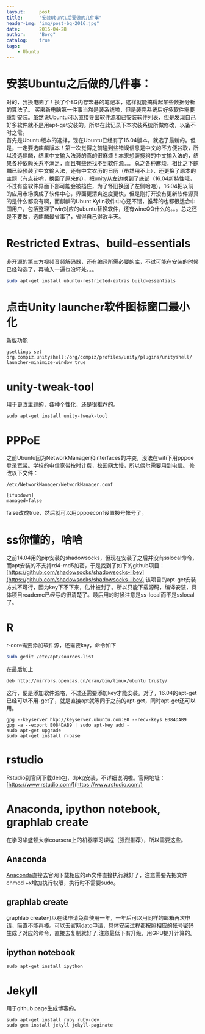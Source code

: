 ```yaml
---
layout: 	post
title:		"安装Ubuntu后要做的几件事"
header-img:	"img/post-bg-2016.jpg"
date:		2016-04-28
author: 	"Borg"
catalog:	true
tags:
    - Ubuntu
---
```

# 安装Ubuntu之后做的几件事：  
对的，我换电脑了！换了个8G内存宏碁的笔记本，这样就能搞得起某些数据分析的算法了。
买来新电脑第一件事当然是装系统啦，但是装完系统后好多软件需要重新安装。虽然说Ubuntu可以直接导出软件源和已安装软件列表，但是发现自己好多软件就不是用apt-get安装的。所以在此记录下本次装系统所做修改，以备不时之需。  
首先是Ubuntu版本的选择，现在Ubuntu已经有了16.04版本，就选了最新的。但是，一定要选麒麟版本！第一次觉得之前碰到些错误信息是中文的不方便谷歌，所以没选麒麟，结果中文输入法装的真的很麻烦！本来想装搜狗的中文输入法的，结果各种依赖关系不满足，而且有些还找不到软件源。。。总之各种麻烦，相比之下麒麟已经预装了中文输入法，还有中文农历的日历（虽然用不上），还更换了原本的主题（有点花哨，换回了原来的），把unity从左边换到了底部（16.04新特性哦，不过有些软件界面下部可能会被挡住，为了怀旧换回了左侧哈哈）。16.04把以前的应用市场换成了软件中心，界面更清爽速度更快，但是刚打开没有更新软件源真的是什么都没有啊，而麒麟的Ubunt Kylin软件中心还不错，推荐的也都很适合中国用户，包括整理了win对应的ubuntu替换软件，还有wineQQ什么的。。。总之还是不要做，选麒麟最省事了，省得自己得改半天。  

# Restricted Extras、build-essentials
非开源的第三方视频音频解码器，还有编译所需必要的库，不过可能在安装的时候已经勾选了，再输入一遍也没坏处。。。

```bash
sudo apt-get install ubuntu-restricted-extras build-essentials
```

# 点击Unity launcher软件图标窗口最小化
新版功能

```
gsettings set org.compiz.unityshell:/org/compiz/profiles/unity/plugins/unityshell/ launcher-minimize-window true
```

# unity-tweak-tool
用于更改主题的，各种个性化，还是很推荐的。

```
sudo apt-get install unity-tweak-tool
```

# PPPoE
之前Ubuntu因为NetworkManager和interfaces的冲突，没法在wifi下用pppoe登录宽带。学校的电信宽带按时计费，校园网太慢，所以偶尔需要用到电信。
修改以下文件：

```
/etc/NetworkManager/NetworkManager.conf  
```

```
[ifupdown]  
managed=false 
```
false改成true，然后就可以用pppoeconf设置拨号帐号了。

# ss你懂的，哈哈
之前14.04用的pip安装的shadowsocks，但现在安装了之后并没有sslocal命令，而apt安装的不支持rd4-md5加密，于是找到了如下的github项目：
[https://github.com/shadowsocks/shadowsocks-libev](https://github.com/shadowsocks/shadowsocks-libev)
该项目的apt-get安装方式不可行，因为key下不下来，估计被封了。所以只能下载源码，编译安装，具体项目reademe已经写的很清楚了。最后用的时候注意是ss-local而不是sslocal了。

# R
r-core需要添加软件源，还需要key，命令如下

```bash
sudo gedit /etc/apt/sources.list
```
在最后加上

```
deb http://mirrors.opencas.cn/cran/bin/linux/ubuntu trusty/
```
这行，便是添加软件源咯，不过还需要添加key才能安装。对了，16.04的apt-get已经可以不用-get了，就是直接apt就等同于之前的apt-get，同时apt-get还可以用。

```
gpg --keyserver hkp://keyserver.ubuntu.com:80 --recv-keys E084DAB9  
gpg -a --export E084DAB9 | sudo apt-key add -  
sudo apt-get upgrade  
sudo apt-get install r-base  
```

# rstudio
Rstudio到官网下载deb包，dpkg安装，不详细说明啦。官网地址：[https://www.rstudio.com/](https://www.rstudio.com/)

# Anaconda, ipython notebook, graphlab create
在学习华盛顿大学coursera上的机器学习课程（强烈推荐），所以需要这些。
## Anaconda
[Anaconda](https://www.continuum.io/downloads)直接去官网下载相应的sh文件直接执行就好了，注意需要先把文件chmod +x增加执行权限，执行时不需要sudo。

## graphlab create
graphlab create可以在线申请免费使用一年，一年后可以用同样的邮箱再次申请，简直不能再棒。可以去官网[dato](https://dato.com/)申请，具体安装过程都按照相应的帐号密码生成了对应的命令，直接去复制就好了,注意最低下有升级，用GPU提升计算的。

## ipython notebook
```
sudo apt-get install ipython
```

# Jekyll
用于github page生成博客的。

```
sudo apt-get install ruby ruby-dev
sudo gem install jekyll jekyll-paginate
```


